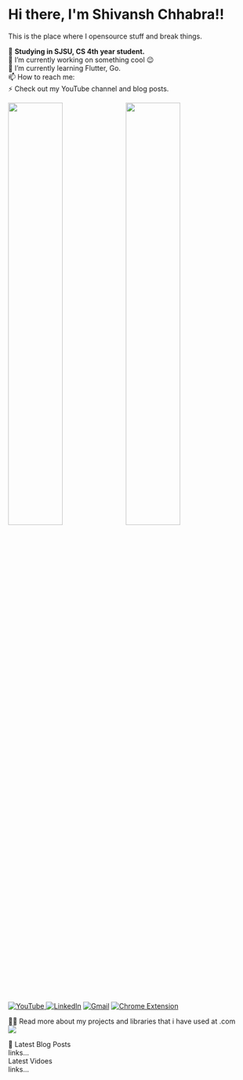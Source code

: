 # Hi there, I'm Shivansh Chhabra!! 
This is the place where I opensource stuff and break things. <br>

💬  **Studying in SJSU, CS 4th year student.**<br>
🔭  I’m currently working on something cool 😉<br>
🌱  I’m currently learning Flutter, Go.<br>
📫  How to reach me: <br>
⚡  Check out my YouTube channel and blog posts.<br>

<img align="left" width="47%" src="https://github-readme-stats.vercel.app/api?username=shan18u&show_icons=true&theme=tokyonight" />
<img  align="left" width="47%" src="https://github-readme-stats.vercel.app/api/top-langs/?username=shan18u&layout=compact" />


<a href="https://www.youtube.com/channel/UCVHrGysYcEcXVY_yzPEV3iQ">![YouTube](https://img.shields.io/badge/YouTube-%23FF0000.svg?style=for-the-badge&logo=YouTube&logoColor=white) </a>
<a href="www.linkedin.com/in/shivanshchhabra">![LinkedIn](https://img.shields.io/badge/linkedin-%230077B5.svg?style=for-the-badge&logo=linkedin&logoColor=white)</a>
<a href="www.linkedin.com/in/shivanshchhabra">![Gmail](https://img.shields.io/badge/Gmail-D14836?style=for-the-badge&logo=gmail&logoColor=white)</a>
<a href="www.linkedin.com/in/shivanshchhabra">![Chrome Extension](https://img.shields.io/badge/Google_Play-414141?style=for-the-badge&logo=google-play&logoColor=white)</a><br>

👨‍💻  Read more about my projects and libraries that i have used at .com<br>
<a href="www.linkedin.com/in/shivanshchhabra"> <img src="https://img.icons8.com/avantgarde/100/null/internet.png"/> </a>

📕  Latest Blog Posts<br>
links...
<br>  Latest Vidoes <br>
links...
